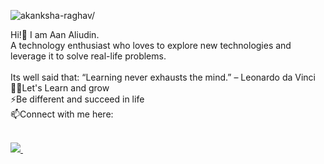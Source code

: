 <p align="left"> <img src=https://komarev.com/ghpvc/?username=aanaliudin alt=akanksha-raghav/></p>
Hi!👋 I am Aan Aliudin.<br>A technology enthusiast who loves to explore new technologies and leverage it to solve real-life problems.<br /><br>
Its well said that:
“Learning never exhausts the mind.” – Leonardo da Vinci <br />
👨‍💻Let's Learn and grow<br />
⚡Be different and succeed in life<br />
📫Connect with me here:<br />
 <br />
 <p>
  <a href="https://wa.me/6287778899430" target="_blank">
    <img src="https://img.shields.io/badge/WhatsApp-25D366?style=for-the-badge&logo=whatsapp&logoColor=white">
  </a> &nbsp;
</p>

